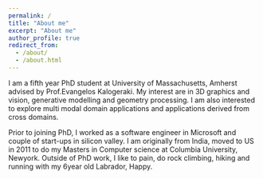 ```yaml
---
permalink: /
title: "About me"
excerpt: "About me"
author_profile: true
redirect_from: 
  - /about/
  - /about.html
---
```


I am a fifth year PhD student at University of Massachusetts, Amherst advised by Prof.Evangelos Kalogeraki. My interest are in 3D graphics and vision, generative modelling and geometry processing. I am also interested to explore multi modal domain applications and applications derived from cross domains.

Prior to joining PhD, I worked as a software engineer in Microsoft and couple of start-ups in silicon valley. I am originally from India, moved to US in 2011 to do my Masters in Computer science at Columbia University, Newyork. Outside of PhD work, I like to pain, do rock climbing, hiking and running with my 6year old Labrador, Happy. 
